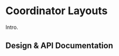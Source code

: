 <!--docs:
title: "Coordinator Layouts"
layout: detail
section: components
path: /coordinator-layouts/
-->

# Coordinator Layouts

Intro.

## Design & API Documentation

<ul class="icon-list"></ul>
